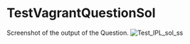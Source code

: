# TestVagrantQuestionSol
Screenshot of the output of the Question.
![Test_IPL_sol_ss](https://user-images.githubusercontent.com/70750865/201024100-c0ab73c6-11eb-4862-bac8-bac7633d0491.png)

